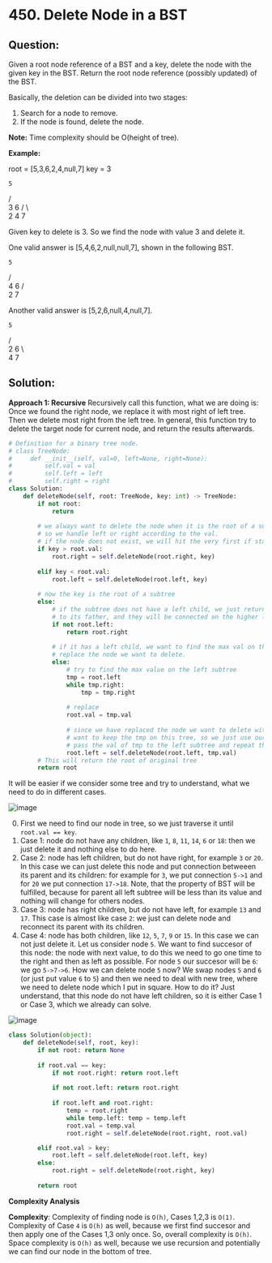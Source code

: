 
  

# 450. Delete Node in a BST

  

  

## Question:


Given a root node reference of a BST and a key, delete the node with the given key in the BST. Return the root node reference (possibly updated) of the BST.

Basically, the deletion can be divided into two stages:

1.  Search for a node to remove.
2.  If the node is found, delete the node.

**Note:**  Time complexity should be O(height of tree).

**Example:**

root = [5,3,6,2,4,null,7]
key = 3

    5
   / \
  3   6
 / \   \
2   4   7

Given key to delete is 3. So we find the node with value 3 and delete it.

One valid answer is [5,4,6,2,null,null,7], shown in the following BST.

    5
   / \
  4   6
 /     \
2       7

Another valid answer is [5,2,6,null,4,null,7].

    5
   / \
  2   6
   \   \
    4   7
## Solution:


**Approach 1: Recursive**
Recursively call this function, what we are doing is:
Once we found the right node, we replace it with most right of left tree. Then we delete most right from the left tree.
In general, this function try to delete the target node for current node, and return the results afterwards.

```python
# Definition for a binary tree node.
# class TreeNode:
#     def __init__(self, val=0, left=None, right=None):
#         self.val = val
#         self.left = left
#         self.right = right
class Solution:
    def deleteNode(self, root: TreeNode, key: int) -> TreeNode:
		if not root:
            return
        
        # we always want to delete the node when it is the root of a subtree,
        # so we handle left or right according to the val.
        # if the node does not exist, we will hit the very first if statement and return None.
        if key > root.val:
            root.right = self.deleteNode(root.right, key)
            
        elif key < root.val:
            root.left = self.deleteNode(root.left, key)
        
        # now the key is the root of a subtree
        else:
            # if the subtree does not have a left child, we just return its right child
            # to its father, and they will be connected on the higher level recursion.
            if not root.left:
                return root.right
            
            # if it has a left child, we want to find the max val on the left subtree to 
            # replace the node we want to delete.
            else:
                # try to find the max value on the left subtree
                tmp = root.left
                while tmp.right:
                    tmp = tmp.right
                    
                # replace
                root.val = tmp.val
                
                # since we have replaced the node we want to delete with the tmp, now we don't
                # want to keep the tmp on this tree, so we just use our function to delete it.
                # pass the val of tmp to the left subtree and repeat the whole approach.
                root.left = self.deleteNode(root.left, tmp.val)
        # This will return the root of original tree
        return root
```
It will be easier if we consider some tree and try to understand, what we need to do in different cases.

![image](https://assets.leetcode.com/users/images/cf035fc0-0e9e-4760-b2d4-a0d528d86b59_1598862784.8900957.png)

0.  First we need to find our node in tree, so we just traverse it until  `root.val == key`.
1.  Case 1: node do not have any children, like  `1`,  `8`,  `11`,  `14`,  `6`  or  `18`: then we just delete it and nothing else to do here.
2.  Case 2: node has left children, but do not have right, for example  `3`  or  `20`. In this case we can just delete this node and put connection betweeen its parent and its children: for example for  `3`, we put connection  `5->1`  and for  `20`  we put connection  `17->18`. Note, that the property of BST will be fulfilled, because for parent all left subtree will be less than its value and nothing will change for others nodes.
3.  Case 3: node has right children, but do not have left, for example  `13`  and  `17`. This case is almost like case  `2`: we just can delete node and reconnect its parent with its children.
4.  Case 4: node has both children, like  `12`,  `5`,  `7`,  `9`  or  `15`. In this case we can not just delete it. Let us consider node  `5`. We want to find succesor of this node: the node with next value, to do this we need to go one time to the right and then as left as possible. For node  `5`  our succesor will be  `6`: we go  `5->7->6`. How we can delete node  `5`  now? We swap nodes  `5`  and  `6`  (or just put value  `6`  to  `5`) and then we need to deal with new tree, where we need to delete node which I put in square. How to do it? Just understand, that this node do not have left children, so it is either Case 1 or Case 3, which we already can solve.

![image](https://assets.leetcode.com/users/images/f1136eab-e4bf-4108-a342-20d846903203_1598863026.615254.png)


```python
class Solution(object):
    def deleteNode(self, root, key):
        if not root: return None
        
        if root.val == key:
            if not root.right: return root.left
            
            if not root.left: return root.right
            
            if root.left and root.right:
                temp = root.right
                while temp.left: temp = temp.left
                root.val = temp.val
                root.right = self.deleteNode(root.right, root.val)

        elif root.val > key:
            root.left = self.deleteNode(root.left, key)
        else:
            root.right = self.deleteNode(root.right, key)
            
        return root
```

**Complexity Analysis**

**Complexity**: Complexity of finding node is  `O(h)`, Cases 1,2,3 is  `O(1)`. Complexity of Case  `4`  is  `O(h)`  as well, because we first find succesor and then apply one of the Cases 1,3 only once. So, overall complexity is  `O(h)`. Space complexity is  `O(h)`  as well, because we use recursion and potentially we can find our node in the bottom of tree.
